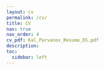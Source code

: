 ```yaml
---
layout: cv
permalink: /cv/
title: CV
nav: true
nav_order: 4
cv_pdf: Kal_Parvanov_Resume_DS.pdf
description:
toc:
  sidebar: left
---
```

